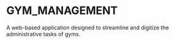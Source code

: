 # GYM_MANAGEMENT
A web-based application designed to streamline and digitize the administrative tasks of gyms. 
